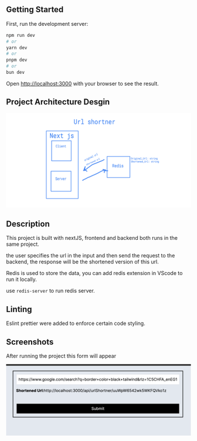 ## Getting Started

First, run the development server:

```bash
npm run dev
# or
yarn dev
# or
pnpm dev
# or
bun dev
```

Open [http://localhost:3000](http://localhost:3000) with your browser to see the result.


## Project Architecture Desgin

<p>
  <img src="readme/architecture_image.png" width="700" title="hover text"> 
</p>


## Description

This project is built with nextJS, frontend and backend both runs in the same project.

the user specifies the url in the input and then send the request to the backend, the response will be the shortened version of this url.

Redis is used to store the data, you can add redis extension in VScode to run it locally. 

use ``` redis-server ``` to run redis server. 

## Linting

Eslint prettier were added to enforce certain code styling.


## Screenshots

After running the project this form will appear

<p>
  <img src="readme/form.png" width="700" title="hover text"> 
</p>